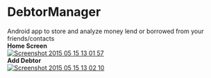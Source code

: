 # DebtorManager

Android app to store and analyze money lend or borrowed from your friends/contacts
<br/>
<b>Home Screen</b>
<br/>
<a href='http://postimg.org/image/upjsag337/' target='_blank'><img src='http://s5.postimg.org/upjsag337/Screenshot_2015_05_15_13_01_57.jpg' border='0' alt="Screenshot 2015 05 15 13 01 57" /></a>
<br/>
<b>Add Debtor</b>
<br/>
<a href='http://postimg.org/image/3u9qvjm3n/' target='_blank'><img src='http://s5.postimg.org/3u9qvjm3n/Screenshot_2015_05_15_13_02_10.jpg' border='0' alt="Screenshot 2015 05 15 13 02 10" /></a>
